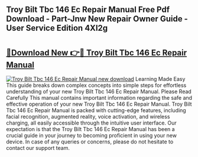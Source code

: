 ## Troy Bilt Tbc 146 Ec Repair Manual Free Pdf Download - Part-Jnw New Repair Owner Guide - User Service Edition 4XI2g

# <h2><a href="http://bc47757.oget.top/?id=Troy+Bilt+Tbc+146+Ec+Repair+Manual">🔗Download New 👉🔴 Troy Bilt Tbc 146 Ec Repair Manual</a></h2>

[![Troy Bilt Tbc 146 Ec Repair Manual new download](https://i.imgur.com/5g1atiW.png)](http://bc47757.oget.top/?id=Troy+Bilt+Tbc+146+Ec+Repair+Manual)
Learning Made Easy This guide breaks down complex concepts into simple steps for effortless understanding of your new Troy Bilt Tbc 146 Ec Repair Manual. Please Read Carefully This manual contains important information regarding the safe and effective operation of your new Troy Bilt Tbc 146 Ec Repair Manual. Troy Bilt Tbc 146 Ec Repair Manual is packed with cutting-edge features, including facial recognition, augmented reality, voice activation, and wireless charging, all easily accessible through the intuitive user interface. Our expectation is that the Troy Bilt Tbc 146 Ec Repair Manual has been a crucial guide in your journey to becoming proficient in using your new device. In case of any queries or concerns, please do not hesitate to contact our support team.
